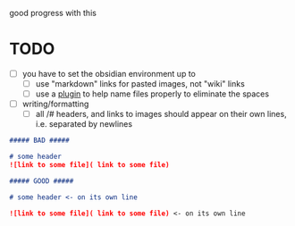 good progress with this

# TODO
- [ ] you have to set the obsidian environment up to
    - [ ] use "markdown" links for pasted images, not "wiki" links
    - [ ] use a [plugin](https://forum.obsidian.md/t/paste-image-rename-plugin/35480) to help name files properly to eliminate the spaces
- [ ] writing/formatting
    - [ ] all /# headers, and links to images should appear on their own lines,
      i.e. separated by newlines

```markdown
##### BAD #####

# some header
![link to some file]( link to some file)

##### GOOD #####

# some header <- on its own line

![link to some file]( link to some file) <- on its own line
```
